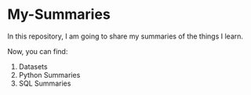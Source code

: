 # My-Summaries
In this repository, I am going to share my summaries of the things I learn.

Now, you can find:
1. Datasets
2. Python Summaries
3. SQL Summaries
